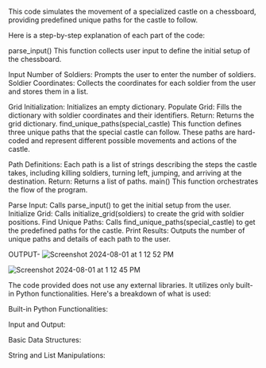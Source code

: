 This code simulates the movement of a specialized castle on a chessboard, providing predefined unique paths for the castle to follow. 

Here is a step-by-step explanation of each part of the code:

parse_input()
This function collects user input to define the initial setup of the chessboard.

Input Number of Soldiers: Prompts the user to enter the number of soldiers.
Soldier Coordinates: Collects the coordinates for each soldier from the user and stores them in a list.

Grid Initialization: Initializes an empty dictionary.
Populate Grid: Fills the dictionary with soldier coordinates and their identifiers.
Return: Returns the grid dictionary.
find_unique_paths(special_castle)
This function defines three unique paths that the special castle can follow. These paths are hard-coded and represent different possible movements and actions of the castle.

Path Definitions: Each path is a list of strings describing the steps the castle takes, including killing soldiers, turning left, jumping, and arriving at the destination.
Return: Returns a list of paths.
main()
This function orchestrates the flow of the program.

Parse Input: Calls parse_input() to get the initial setup from the user.
Initialize Grid: Calls initialize_grid(soldiers) to create the grid with soldier positions.
Find Unique Paths: Calls find_unique_paths(special_castle) to get the predefined paths for the castle.
Print Results: Outputs the number of unique paths and details of each path to the user.

OUTPUT-
![Screenshot 2024-08-01 at 1 12 52 PM](https://github.com/user-attachments/assets/9bb5fda1-cd65-4500-b908-4dba17efb9b8)

![Screenshot 2024-08-01 at 1 12 45 PM](https://github.com/user-attachments/assets/81c28cd5-2ab6-4184-a975-1d5be52627e2)


The code provided does not use any external libraries. It utilizes only built-in Python functionalities. Here's a breakdown of what is used:

Built-in Python Functionalities:

Input and Output:

Basic Data Structures:

String and List Manipulations:

